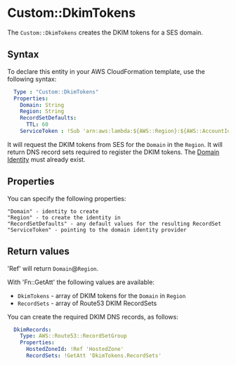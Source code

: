# Custom::DkimTokens
The `Custom::DkimTokens` creates the DKIM tokens for a SES domain.

## Syntax
To declare this entity in your AWS CloudFormation template, use the following syntax:

```yaml
  Type : "Custom::DkimTokens"
  Properties:
    Domain: String
    Region: String
    RecordSetDefaults:
      TTL: 60
    ServiceToken : !Sub 'arn:aws:lambda:${AWS::Region}:${AWS::AccountId}:function:binxio-cfn-ses-provider'
```
It will request the DKIM tokens from SES for the `Domain` in the `Region`. It will return DNS
record sets required to register the DKIM tokens. The [Domain Identity](DomainIdentity.md) must already exist.

 
## Properties
You can specify the following properties:

    "Domain" - identity to create 
    "Region" - to create the identity in
    "RecordSetDefaults" - any default values for the resulting RecordSet
    "ServiceToken" - pointing to the domain identity provider

## Return values
'Ref' will return `Domain`@`Region`.

With 'Fn::GetAtt' the following values are available:

- `DkimTokens` - array of DKIM tokens for the `Domain` in `Region`
- `RecordSets` - array of Route53 DKIM RecordSets

You can create the required DKIM DNS records, as follows:

```yaml
  DkimRecords:
    Type: AWS::Route53::RecordSetGroup
    Properties:
      HostedZoneId: !Ref 'HostedZone'
      RecordSets: !GetAtt 'DkimTokens.RecordSets'
```

